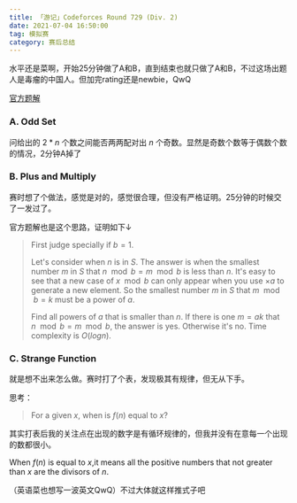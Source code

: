 ```yaml
---
title: 「游记」Codeforces Round 729 (Div. 2)
date: 2021-07-04 16:50:00
tag: 模拟赛
category: 赛后总结
---
```


水平还是菜啊，开始25分钟做了A和B，直到结束也就只做了A和B，不过这场出题人是毒瘤的中国人。但加完rating还是newbie，QwQ

[官方题解](https://codeforces.com/blog/entry/92492)

### A. Odd Set

问给出的 $2*n$ 个数之间能否两两配对出 $n$ 个奇数。显然是奇数个数等于偶数个数的情况，2分钟A掉了

### B. Plus and Multiply

赛时想了个做法，感觉是对的，感觉很合理，但没有严格证明。25分钟的时候交了一发过了。

官方题解也是这个思路，证明如下↓

> First judge specially if $b=1$.
>
> Let's consider when $n$ is in $S$. The answer is when the smallest number $m$ in $S$ that $n \mod b=m \mod b$ is less than $n$. It's easy to see that a new case of $x \mod b$ can only appear when you use $×a$ to generate a new element. So the smallest number $m$ in $S$ that $m \mod b=k$ must be a power of $a$.
>
> Find all powers of $a$ that is smaller than $n$. If there is one $m=ak$ that $n \mod b=m \mod b$, the answer is yes. Otherwise it's no. Time complexity is $O(logn)$.

### C. Strange Function

就是想不出来怎么做。赛时打了个表，发现极其有规律，但无从下手。

思考：

> For a given $x$, when is $f(n)$ equal to $x$?

其实打表后我的关注点在出现的数字是有循环规律的，但我并没有在意每一个出现的数都很小。

When $f(n)$ is equal to $x$,it means all the positive numbers that not greater than $x$ are the divisors of $n$.

（英语菜也想写一波英文QwQ）不过大体就这样推式子吧